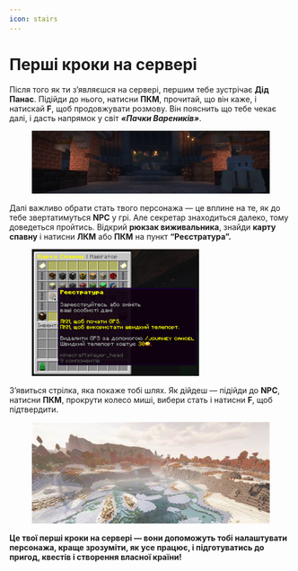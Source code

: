 ```yaml
---
icon: stairs
---
```


# Перші кроки на сервері

Після того як ти зʼявляєшся на сервері, першим тебе зустрічає **Дід Панас**. Підійди до нього, натисни **ПКМ**, прочитай, що він каже, і натискай **F**, щоб продовжувати розмову. Він пояснить що тебе чекає далі, і дасть напрямок у світ _**«Пачки Вареників»**_.

<figure><img src="../.gitbook/assets/2025-05-04_17.10.15.png" alt=""><figcaption></figcaption></figure>

Далі важливо обрати стать твого персонажа — це вплине на те, як до тебе звертатимуться **NPC** у грі. Але секретар знаходиться далеко, тому доведеться пройтись. Відкрий **рюкзак виживальника**, знайди **карту спавну** і натисни **ЛКМ** або **ПКМ** на пункт **“Реєстратура”.**

<figure><img src="../.gitbook/assets/Discord_nYNIO02VGg.png" alt="" width="298"><figcaption></figcaption></figure>

Зʼявиться стрілка, яка покаже тобі шлях. Як дійдеш — підійди до **NPC**, натисни **ПКМ**, прокрути колесо миші, вибери стать і натисни **F**, щоб підтвердити.

<figure><img src="../.gitbook/assets/123123123.jpeg" alt=""><figcaption></figcaption></figure>

**Це твої перші кроки на сервері — вони допоможуть тобі налаштувати персонажа, краще зрозуміти, як усе працює, і підготуватись до пригод, квестів і створення власної країни!**
